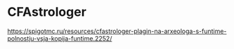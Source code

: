 # CFAstrologer
https://spigotmc.ru/resources/cfastrologer-plagin-na-arxeologa-s-funtime-polnostju-vsja-kopija-funtime.2252/
